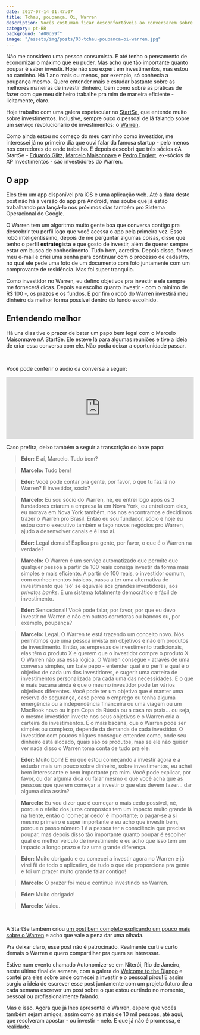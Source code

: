 ```yaml
---
date: 2017-07-14 01:47:07
title: Tchau, poupança. Oi, Warren
description: Vocês costumam ficar desconfortáveis ao conversarem sobre dinheiro? Por muito tempo fiquei assim. Ainda bem que há um tempo mudei meu pensamento e minha relação sobre o assunto.
category: pt-BR
background: "#00d59f"
image: "/assets/img/posts/03-tchau-poupanca-oi-warren.jpg"
---
```


Não me considero uma pessoa consumista. E até tenho o pensamento de economizar o máximo que eu puder. Mas acho que tão importante quanto poupar é saber investir. Hoje não sou expert em investimentos, mas estou no caminho. Há 1 ano mais ou menos, por exemplo, só conhecia a poupança mesmo. Quero entender mais e estudar bastante sobre as melhores maneiras de investir dinheiro, bem como sobre as práticas de fazer com que meu dinheiro trabalhe pra mim de maneira eficiente - licitamente, claro.

Hoje trabalho com uma galera espetacular no <a href="https://startse.com" target="_blank">StartSe</a>, que entende muito sobre investimentos. Inclusive, sempre ouço o pessoal de lá falando sobre um serviço revolucionário de investimentos: o <a href="https://oiwarren.com" target="_blank">Warren</a>.

Como ainda estou no começo do meu caminho como investidor, me interessei já no primeiro dia que ouvi falar da famosa startup - pelo menos nos corredores de onde trabalho. E depois descobri que três sócios dA StartSe - <a href="https://www.linkedin.com/in/eduardoglitz/">Eduardo Glitz</a>, <a href="https://www.linkedin.com/in/marcelomaisonnave/" target="_blank">Marcelo Maisonnave</a> e <a href="https://www.linkedin.com/in/pedroenglert/" target="_blank">Pedro Englert</a>, ex-sócios da XP Investimentos - são investidores do Warren.

## O app

Eles têm um app disponível pra iOS e uma aplicação web. Até a data deste post não há a versão do app pra Android, mas soube que já estão trabalhando pra lançá-lo nos próximos dias também pro Sistema Operacional do Google.

O Warren tem um algoritmo muito gente boa que conversa contigo pra descobrir teu perfil logo que você acessa o app pela primeira vez. Esse robô inteligentíssimo, depois de me perguntar algumas coisas, disse que tenho o perfil **estrategista** e que gosto de investir, além de querer sempre estar em busca de conhecimento. Tudo bem, acredito. Depois disso, forneci meu e-mail e criei uma senha para continuar com o processo de cadastro, no qual ele pede uma foto de um documento com foto juntamente com um comprovante de residência. Mas foi super tranquilo.

Como investidor no Warren, eu defino objetivos pra investir e ele sempre me fornecerá dicas. Depois eu escolho quanto investir - com o mínimo de R$ 100 -, os prazos e os fundos. E por fim o robô do Warren investirá meu dinheiro da melhor forma possível dentro do fundo escolhido.

## Entendendo melhor

Há uns dias tive o prazer de bater um papo bem legal com o Marcelo Maisonnave nA StartSe. Ele esteve lá para algumas reuniões e tive a ideia de criar essa conversa com ele. Não podia deixar a oportunidade passar.

<br>

Você pode conferir o áudio da conversa a seguir:

<iframe width="100%" height="166" scrolling="no" frameborder="no" src="https://w.soundcloud.com/player/?url=https%3A//api.soundcloud.com/tracks/332809384%3Fsecret_token%3Ds-gAPsY&amp;color=ff5500&amp;auto_play=false&amp;hide_related=false&amp;show_comments=true&amp;show_user=true&amp;show_reposts=false"></iframe>

<br>

Caso prefira, deixo também a seguir a transcrição do bate papo:

> **Eder:** E aí, Marcelo. Tudo bem?

> **Marcelo:** Tudo bem!

> **Eder:** Você pode contar pra gente, por favor, o que tu faz lá no Warren? É investidor, sócio?

> **Marcelo:** Eu sou sócio do Warren, né, eu entrei logo após os 3 fundadores criarem a empresa lá em Nova York, eu entrei com eles, eu morava em Nova York também, nós nos encontramos e decidimos trazer o Warren pro Brasil. Então eu sou fundador, sócio e hoje eu estou como executivo também e faço novos negócios pro Warren, ajudo a desenvolver canais e é isso aí.

> **Eder:** Legal demais! Explica pra gente, por favor, o que é o Warren na verdade?

> **Marcelo:** O Warren é um serviço automatizado que permite que qualquer pessoa a partir de 100 reais consiga investir da forma mais simples e mais eficiente. A partir de 100 reais, o investidor comum, com conhecimentos básicos, passa a ter uma alternativa de investimento que 'só' se equivale aos grandes investidores, aos *privates banks*. É um sistema totalmente democrático e fácil de investimento.

> **Eder:** Sensacional! Você pode falar, por favor, por que eu devo investir no Warren e não em outras corretoras ou bancos ou, por exemplo, poupança?

> **Marcelo:** Legal. O Warren te está trazendo um conceito novo. Nós permitimos que uma pessoa invista em objetivos e não em produtos de investimento. Então, as empresas de investimento tradicionais, elas têm o produto X e querem que o investidor compre o produto X. O Warren não usa essa lógica. O Warren consegue - através de uma conversa simples, um bate papo - entender qual é o perfil e qual é o objetivo de cada um dos investidores, e sugerir uma carteira de investimentos personalizada pra cada uma das necessidades. E o que é mais bacana ainda é que o mesmo investidor pode ter vários objetivos diferentes. Você pode ter um objetivo que é manter uma reserva de segurança, caso perca o emprego ou tenha alguma emergência ou a independência financeira ou uma viagem ou um MacBook novo ou ir pra Copa da Rússia ou a casa na praia... ou seja, o mesmo investidor investe nos seus objetivos e o Warren cria a carteira de investimentos. E o mais bacana, que o Warren pode ser simples ou complexo, depende da demanda de cada investidor. O investidor com poucos cliques consegue entender como, onde seu dinheiro está alocado, quais são os produtos, mas se ele não quiser ver nada disso o Warren toma conta de tudo pra ele.

> **Eder:** Muito bom! E eu que estou começando a investir agora e a estudar mais um pouco sobre dinheiro, sobre investimentos, eu achei bem interessante e bem importante pra mim.
Você pode explicar, por favor, ou dar alguma dica ou falar mesmo o que você acha que as pessoas que querem começar a investir o que elas devem fazer... dar alguma dica assim?

> **Marcelo:** Eu vou dizer que é começar o mais cedo possível, né, porque o efeito dos juros compostos tem um impacto muito grande lá na frente, então o 'começar cedo' é importante; o pagar-se a si mesmo primeiro é super importante e eu acho que investir bem, porque o passo número 1 é a pessoa ter a consciência que precisa poupar, mas depois disso tão importante quanto poupar é escolher qual é o melhor veículo de investimento e eu acho que isso tem um impacto a longo prazo e faz uma grande diferença.

> **Eder:** Muito obrigado e eu comecei a investir agora no Warren e já virei fã de todo o aplicativo, de tudo o que ele proporciona pra gente e foi um prazer muito grande falar contigo!

> **Marcelo:** O prazer foi meu e continue investindo no Warren.

> **Eder:** Muito obrigado!

> **Marcelo:** Valeu.

<br>

A StartSe também criou <a href="https://conteudo.startse.com.br/startups/isabela/estudo-de-caso-warren/">um post bem completo explicando um pouco mais sobre o Warren</a> e acho que vale a pena dar uma olhada.

Pra deixar claro, esse post não é patrocinado. Realmente curti e curto demais o Warren e quero compartilhar pra quem se interessar.

Estive num evento chamado Autonomize-se em Niterói, Rio de Janeiro, neste último final de semana, com a galera do <a href="http://welcometothedjango.com.br">Welcome to the Django</a> e contei pra eles sobre onde comecei a investir e o pessoal pirou! E assim surgiu a ideia de escrever esse post juntamente com um projeto futuro de a cada semana escrever um post sobre o que estou curtindo no momento, pessoal ou profissionalmente falando.

Mas é isso. Agora que já lhes apresentei o Warren, espero que vocês também sejam amigos, assim como as mais de 10 mil pessoas, até aqui, que resolveram apostar - ou investir - nele. E que já não é promessa, é realidade.
